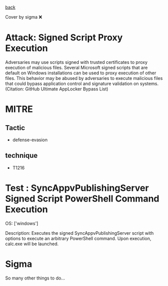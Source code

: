 [back](../index.md)

Cover by sigma :x: 

# Attack: Signed Script Proxy Execution

 Adversaries may use scripts signed with trusted certificates to proxy execution of malicious files. Several Microsoft signed scripts that are default on Windows installations can be used to proxy execution of other files. This behavior may be abused by adversaries to execute malicious files that could bypass application control and signature validation on systems.(Citation: GitHub Ultimate AppLocker Bypass List)

# MITRE
## Tactic
  - defense-evasion

## technique
  - T1216

# Test : SyncAppvPublishingServer Signed Script PowerShell Command Execution

OS: ['windows']

Description: Executes the signed SyncAppvPublishingServer script with options to execute an arbitrary PowerShell command.
Upon execution, calc.exe will be launched.


# Sigma

 So many other things to do...